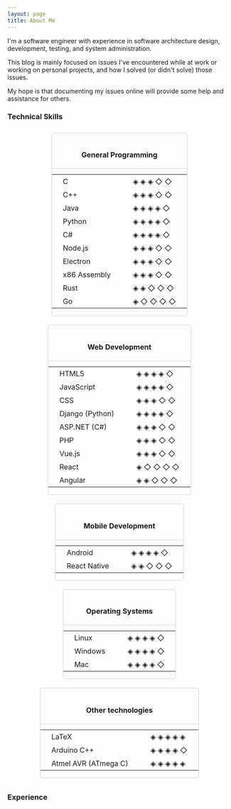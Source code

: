 ```yaml
---
layout: page
title: About Me
---
```


I'm a software engineer with experience in software architecture design, development, testing, and system administration.

This blog is mainly focused on issues I've encountered while at work or working on personal projects, and how I solved (or didn't solve) those issues.

My hope is that documenting my issues online will provide some help and assistance for others.

<div class="skills">
<h3>Technical Skills</h3>

<div class="skill-tables">
<div class="programming">
<table class="programming-table"><caption>
<h4 style="text-align: center;">General Programming</h4>
</caption>
<tbody>
<tr>
<td>C</td>
<td>◈ ◈ ◈ ◇ ◇</td>
</tr>
<tr>
<td>C++</td>
<td>◈ ◈ ◈ ◇ ◇</td>
</tr>
<tr>
<td>Java</td>
<td>◈ ◈ ◈ ◈ ◇</td>
</tr>
<tr>
<td>Python</td>
<td>◈ ◈ ◈ ◈ ◇</td>
</tr>
<tr>
<td>C#</td>
<td>◈ ◈ ◈ ◈ ◇</td>
</tr>
<tr>
<td>Node.js</td>
<td>◈ ◈ ◈ ◇ ◇</td>
</tr>
<tr>
<td>Electron</td>
<td>◈ ◈ ◈ ◇ ◇</td>
</tr>
<tr>
<td>x86 Assembly</td>
<td>◈ ◈ ◈ ◇ ◇</td>
</tr>
<tr>
<td>Rust</td>
<td>◈ ◈ ◇ ◇ ◇</td>
</tr>
<tr>
<td>Go</td>
<td>◈ ◇ ◇ ◇ ◇</td>
</tr>
</tbody>
</table>
</div>
<div class="web">
<table class="web-table">
<caption><h4 style="text-align: center;">Web Development</h4></caption>
<tbody>
<tr>
<td>HTML5</td>
<td>◈ ◈ ◈ ◈ ◇</td>
</tr>
<tr>
<td>JavaScript</td>
<td>◈ ◈ ◈ ◈ ◇</td>
</tr>
<tr>
<td>CSS</td>
<td>◈ ◈ ◈ ◇ ◇</td>
</tr>
<tr>
<td>Django (Python)</td>
<td>◈ ◈ ◈ ◈ ◇</td>
</tr>
<tr>
<td>ASP.NET (C#)</td>
<td>◈ ◈ ◈ ◇ ◇</td>
</tr>
<tr>
<td>PHP</td>
<td>◈ ◈ ◈ ◇ ◇</td>
</tr>
<tr>
<td>Vue.js</td>
<td>◈ ◈ ◈ ◇ ◇</td>
</tr>
<tr>
<td>React</td>
<td>◈ ◇ ◇ ◇ ◇</td>
</tr>
<tr>
<td>Angular</td>
<td>◈ ◈ ◇ ◇ ◇</td>
</tr>
</tbody>
</table>
</div>
<div class="mobile">
<table class="mobile-table">
<caption><h4 style="text-align: center;">Mobile Development</h4></caption>
<tbody>
<tr>
<td>Android</td>
<td>◈ ◈ ◈ ◈ ◇</td>
</tr>
<tr>
<td>React Native</td>
<td>◈ ◈ ◇ ◇ ◇</td>
</tr>
</tbody>
</table>
</div>
</div>
<div class="skill-tables-2">
<div class="os">
<table class="os-table">
<caption><h4 style="text-align: center;">Operating Systems</h4></caption>
<tbody>
<tr>
<td>Linux</td>
<td>◈ ◈ ◈ ◈ ◇</td>
</tr>
<tr>
<td>Windows</td>
<td>◈ ◈ ◈ ◈ ◇</td>
</tr>
<tr>
<td>Mac</td>
<td>◈ ◈ ◈ ◈ ◇</td>
</tr>
</tbody>
</table>
</div>
<div class="other">
<table class="other-table">
<caption><h4 style="text-align: center;">Other technologies</h4></caption>
<tbody>
<tr>
<td>LaTeX</td>
<td>◈ ◈ ◈ ◈ ◈</td>
</tr>
<tr>
<td>Arduino C++</td>
<td>◈ ◈ ◈ ◈ ◇</td>
</tr>
<tr>
<td>Atmel AVR (ATmega C)</td>
<td>◈ ◈ ◈ ◈ ◈</td>
</tr>
</tbody>
</table>
</div>
</div>
</div>
<div class="experience">
<h3>Experience</h3>
</div>


<style>
td {
    padding: 5px 25px 5px 25px;
}
.skill-tables {
    display: flex;
    flex-wrap: wrap;
    justify-content: center;
}
.skill-tables div {
    border: 1px solid lightgray;
    border-radius: 5px;
    margin: 10px;
}
.skill-tables caption {
    border-bottom: 1px solid lightgray;
}
.skill-tables-2 {
    display: flex;
    flex-wrap: wrap;
    justify-content: center;
}
.skill-tables-2 div {
    border: 1px solid lightgray;
    border-radius: 5px;
    margin: 10px;
}
.skill-tables-2 caption {
    border-bottom: 1px solid lightgray;
}
</style>